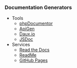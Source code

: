 ### Documentation Generators

* Tools
	* [phpDocumentor](https://www.phpdoc.org/)
	* [ApiGen](https://github.com/ApiGen/ApiGen)
	* [Daux.io](http://daux.io/)
	* [JSDoc](http://usejsdoc.org/)
* Services
	* [Read the Docs](https://readthedocs.org/)
	* [ReadMe](http://readme.io/)
	* [GitHub Pages](https://pages.github.com/)
